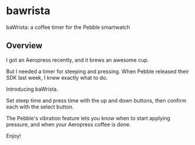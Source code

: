 bawrista
========

baWrista: a coffee timer for the Pebble smartwatch

Overview
--
I got an Aeropress recently, and it brews an awesome cup.

But I needed a timer for steeping and pressing. When Pebble released their SDK last week, I knew exactly what to do.

Introducing baWrista.

Set steep time and press time with the up and down buttons, then confirm each with the select button.

The Pebble's vibration feature lets you know when to start applying pressure, and when your Aeropress coffee is done.

Enjoy!
